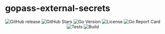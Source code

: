 # gopass-external-secrets
<p align="center">
  <a href="https://github.com/lucas-ingemar/gopass-external-secrets/releases" style="text-decoration: none">
    <img alt="GitHub release" src="https://img.shields.io/github/v/release/lucas-ingemar/gopass-external-secrets?style=flat-square&label=Latest%20Version">
  </a>

  <img alt="GitHub Stars" src="https://img.shields.io/github/stars/lucas-ingemar/gopass-external-secrets?style=flat-square&logo=github&label=Stars">
  <img alt="Go Version" src="https://img.shields.io/github/go-mod/go-version/lucas-ingemar/gopass-external-secrets?style=flat-square&logo=go&label=Version">
  <img alt="License" src="https://img.shields.io/github/license/lucas-ingemar/gopass-external-secrets?style=flat-square&label=License">

  <a href="https://goreportcard.com/badge/github.com/lucas-ingemar/gopass-external-secrets" style="text-decoration: none">
    <img alt="Go Report Card" src="https://goreportcard.com/badge/github.com/lucas-ingemar/gopass-external-secrets?style=flat-square">
  </a>

  <img alt="Tests" src="https://img.shields.io/github/actions/workflow/status/lucas-ingemar/gopass-external-secrets/go-test.yaml?style=flat-square&logo=github&label=Tests">

  <img alt="Build" src="https://img.shields.io/github/actions/workflow/status/lucas-ingemar/gopass-external-secrets/publish-container.yaml?style=flat-square&logo=github&label=Tests">
</p>
